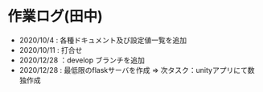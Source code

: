 # 作業ログ(田中)

- 2020/10/4 : 各種ドキュメント及び設定値一覧を追加
- 2020/10/11 : 打合せ
- 2020/12/28 ：develop ブランチを追加
- 2020/12/28 : 最低限のflaskサーバを作成 ⇒ 次タスク：unityアプリにて数独作成